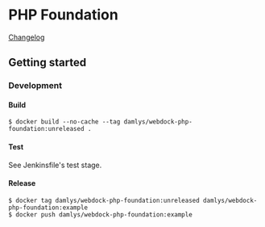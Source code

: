 PHP Foundation
========================

[Changelog](CHANGELOG.md)

## Getting started

### Development

#### Build

```
$ docker build --no-cache --tag damlys/webdock-php-foundation:unreleased .
```

#### Test

See Jenkinsfile's test stage.

#### Release

```
$ docker tag damlys/webdock-php-foundation:unreleased damlys/webdock-php-foundation:example
$ docker push damlys/webdock-php-foundation:example
```
